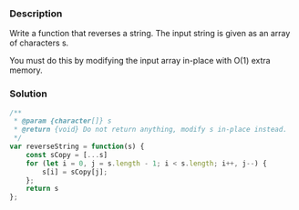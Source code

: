 ### Description

Write a function that reverses a string. The input string is given as an array of characters s.

You must do this by modifying the input array in-place with O(1) extra memory.

### Solution
```js
/**
 * @param {character[]} s
 * @return {void} Do not return anything, modify s in-place instead.
 */
var reverseString = function(s) {
    const sCopy = [...s]
    for (let i = 0, j = s.length - 1; i < s.length; i++, j--) {
        s[i] = sCopy[j];
    };
    return s
};
```